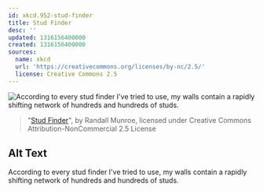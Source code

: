 ```yaml
---
id: xkcd.952-stud-finder
title: Stud Finder
desc: ''
updated: 1316156400000
created: 1316156400000
sources:
  name: xkcd
  url: 'https://creativecommons.org/licenses/by-nc/2.5/'
  license: Creative Commons 2.5
---
```

![According to every stud finder I've tried to use, my walls contain a rapidly shifting network of hundreds and hundreds of studs.](https://imgs.xkcd.com/comics/stud_finder.png)
> "[Stud Finder](https://xkcd.com/952/)", by Randall Munroe, licensed under Creative Commons Attribution-NonCommercial 2.5 License

## Alt Text
According to every stud finder I've tried to use, my walls contain a rapidly shifting network of hundreds and hundreds of studs.
